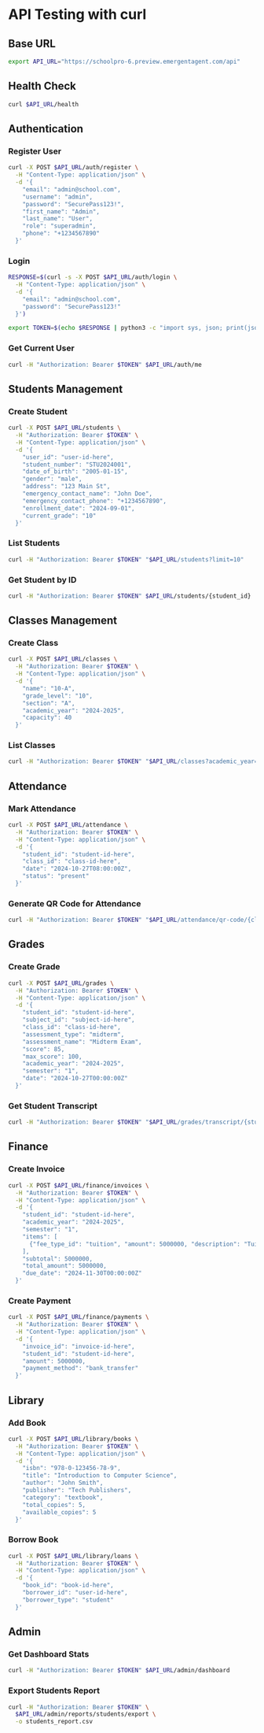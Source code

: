 # API Testing with curl

## Base URL
```bash
export API_URL="https://schoolpro-6.preview.emergentagent.com/api"
```

## Health Check
```bash
curl $API_URL/health
```

## Authentication

### Register User
```bash
curl -X POST $API_URL/auth/register \
  -H "Content-Type: application/json" \
  -d '{
    "email": "admin@school.com",
    "username": "admin",
    "password": "SecurePass123!",
    "first_name": "Admin",
    "last_name": "User",
    "role": "superadmin",
    "phone": "+1234567890"
  }'
```

### Login
```bash
RESPONSE=$(curl -s -X POST $API_URL/auth/login \
  -H "Content-Type: application/json" \
  -d '{
    "email": "admin@school.com",
    "password": "SecurePass123!"
  }')

export TOKEN=$(echo $RESPONSE | python3 -c "import sys, json; print(json.load(sys.stdin)['access_token'])")
```

### Get Current User
```bash
curl -H "Authorization: Bearer $TOKEN" $API_URL/auth/me
```

## Students Management

### Create Student
```bash
curl -X POST $API_URL/students \
  -H "Authorization: Bearer $TOKEN" \
  -H "Content-Type: application/json" \
  -d '{
    "user_id": "user-id-here",
    "student_number": "STU2024001",
    "date_of_birth": "2005-01-15",
    "gender": "male",
    "address": "123 Main St",
    "emergency_contact_name": "John Doe",
    "emergency_contact_phone": "+1234567890",
    "enrollment_date": "2024-09-01",
    "current_grade": "10"
  }'
```

### List Students
```bash
curl -H "Authorization: Bearer $TOKEN" "$API_URL/students?limit=10"
```

### Get Student by ID
```bash
curl -H "Authorization: Bearer $TOKEN" $API_URL/students/{student_id}
```

## Classes Management

### Create Class
```bash
curl -X POST $API_URL/classes \
  -H "Authorization: Bearer $TOKEN" \
  -H "Content-Type: application/json" \
  -d '{
    "name": "10-A",
    "grade_level": "10",
    "section": "A",
    "academic_year": "2024-2025",
    "capacity": 40
  }'
```

### List Classes
```bash
curl -H "Authorization: Bearer $TOKEN" "$API_URL/classes?academic_year=2024-2025"
```

## Attendance

### Mark Attendance
```bash
curl -X POST $API_URL/attendance \
  -H "Authorization: Bearer $TOKEN" \
  -H "Content-Type: application/json" \
  -d '{
    "student_id": "student-id-here",
    "class_id": "class-id-here",
    "date": "2024-10-27T08:00:00Z",
    "status": "present"
  }'
```

### Generate QR Code for Attendance
```bash
curl -H "Authorization: Bearer $TOKEN" "$API_URL/attendance/qr-code/{class_id}"
```

## Grades

### Create Grade
```bash
curl -X POST $API_URL/grades \
  -H "Authorization: Bearer $TOKEN" \
  -H "Content-Type: application/json" \
  -d '{
    "student_id": "student-id-here",
    "subject_id": "subject-id-here",
    "class_id": "class-id-here",
    "assessment_type": "midterm",
    "assessment_name": "Midterm Exam",
    "score": 85,
    "max_score": 100,
    "academic_year": "2024-2025",
    "semester": "1",
    "date": "2024-10-27T00:00:00Z"
  }'
```

### Get Student Transcript
```bash
curl -H "Authorization: Bearer $TOKEN" "$API_URL/grades/transcript/{student_id}?academic_year=2024-2025"
```

## Finance

### Create Invoice
```bash
curl -X POST $API_URL/finance/invoices \
  -H "Authorization: Bearer $TOKEN" \
  -H "Content-Type: application/json" \
  -d '{
    "student_id": "student-id-here",
    "academic_year": "2024-2025",
    "semester": "1",
    "items": [
      {"fee_type_id": "tuition", "amount": 5000000, "description": "Tuition Fee"}
    ],
    "subtotal": 5000000,
    "total_amount": 5000000,
    "due_date": "2024-11-30T00:00:00Z"
  }'
```

### Create Payment
```bash
curl -X POST $API_URL/finance/payments \
  -H "Authorization: Bearer $TOKEN" \
  -H "Content-Type: application/json" \
  -d '{
    "invoice_id": "invoice-id-here",
    "student_id": "student-id-here",
    "amount": 5000000,
    "payment_method": "bank_transfer"
  }'
```

## Library

### Add Book
```bash
curl -X POST $API_URL/library/books \
  -H "Authorization: Bearer $TOKEN" \
  -H "Content-Type: application/json" \
  -d '{
    "isbn": "978-0-123456-78-9",
    "title": "Introduction to Computer Science",
    "author": "John Smith",
    "publisher": "Tech Publishers",
    "category": "textbook",
    "total_copies": 5,
    "available_copies": 5
  }'
```

### Borrow Book
```bash
curl -X POST $API_URL/library/loans \
  -H "Authorization: Bearer $TOKEN" \
  -H "Content-Type: application/json" \
  -d '{
    "book_id": "book-id-here",
    "borrower_id": "user-id-here",
    "borrower_type": "student"
  }'
```

## Admin

### Get Dashboard Stats
```bash
curl -H "Authorization: Bearer $TOKEN" $API_URL/admin/dashboard
```

### Export Students Report
```bash
curl -H "Authorization: Bearer $TOKEN" \
  $API_URL/admin/reports/students/export \
  -o students_report.csv
```